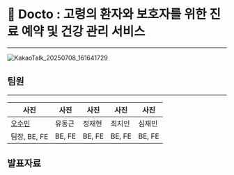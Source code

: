 # 🏥 Docto : 고령의 환자와 보호자를 위한 진료 예약 및 건강 관리 서비스
---
![KakaoTalk_20250708_161641729](https://github.com/user-attachments/assets/291d210e-f2ef-45a1-bc80-0e150988fa14)


## 팀원
---
| 사진 | 사진 | 사진 | 사진 | 사진 |
|------|------|------|------|------|
| [오수민](https://github.com/OhSoomin812) | 유동근 | 정재헌 | 최지인 | 심재민 |
| 팀장, BE, FE | BE, FE | BE, FE | BE, FE | BE, FE |


## 발표자료
